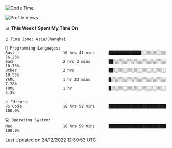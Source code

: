 <!--START_SECTION:waka-->
![Code Time](http://img.shields.io/badge/Code%20Time-1%2C802%20hrs%2053%20mins-blue)

![Profile Views](http://img.shields.io/badge/Profile%20Views-6-blue)

📊 **This Week I Spent My Time On** 

```text
⌚︎ Time Zone: Asia/Shanghai

💬 Programming Languages: 
Rust                     10 hrs 41 mins      ██████████████░░░░░░░░░░░   56.25% 
Bash                     2 hrs 2 mins        ██░░░░░░░░░░░░░░░░░░░░░░░   10.73% 
Other                    2 hrs               ██░░░░░░░░░░░░░░░░░░░░░░░   10.55% 
YAML                     1 hr 23 mins        █░░░░░░░░░░░░░░░░░░░░░░░░   7.28% 
TOML                     1 hr                █░░░░░░░░░░░░░░░░░░░░░░░░   5.3%

🔥 Editors: 
VS Code                  18 hrs 59 mins      █████████████████████████   100.0%

💻 Operating System: 
Mac                      18 hrs 59 mins      █████████████████████████   100.0%

```


 Last Updated on 24/12/2022 12:39:53 UTC
<!--END_SECTION:waka-->

<!--![CodersRank](https://cr-skills-chart-widget.azurewebsites.net/api/api?username=BugenZhao&padding=16&tooltip=true&branding=false&sort-by-score=true&skills=Rust%2C%20Swift%2C%20C%2C%20TypeScript%2C%20Java%2C%20Go%2C%20Dart%2C%20C%2B%2B%2C%20Python%2C%20Assembly%2C%20Shell%2C%20Kotlin)-->
